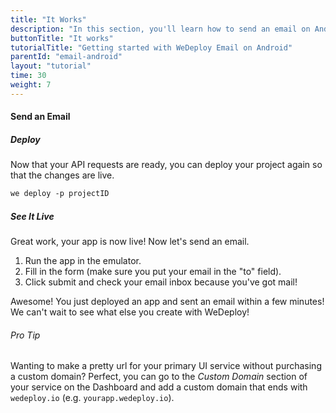 ```yaml
---
title: "It Works"
description: "In this section, you'll learn how to send an email on Android using the WeDeploy API Client."
buttonTitle: "It works"
tutorialTitle: "Getting started with WeDeploy Email on Android"
parentId: "email-android"
layout: "tutorial"
time: 30
weight: 7
---
```


#### Send an Email

##### Deploy

Now that your API requests are ready, you can deploy your project again so that the changes are live.

```xml
we deploy -p projectID
```

##### See It Live

Great work, your app is now live! Now let's send an email.

1. Run the app in the emulator.
2. Fill in the form (make sure you put your email in the "to" field).
3. Click submit and check your email inbox because you've got mail!

Awesome! You just deployed an app and sent an email within a few minutes! We can't wait to see what else you create with WeDeploy!

<aside>

###### <span class="icon-16-star"></span> Pro Tip

Wanting to make a pretty url for your primary UI service without purchasing a custom domain? Perfect, you can go to the _Custom Domain_ section of your service on the Dashboard and add a custom domain that ends with `wedeploy.io` (e.g. `yourapp.wedeploy.io`).

</aside>
